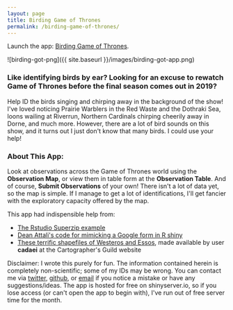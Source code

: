 ```yaml
---
layout: page
title: Birding Game of Thrones
permalink: /birding-game-of-thrones/
---
```


Launch the app: [Birding Game of Thrones](https://cbalantic.shinyapps.io/birding-got/).

![birding-got-png]({{ site.baseurl }}/images/birding-got-app.png)

### Like identifying birds by ear? Looking for an excuse to rewatch Game of Thrones before the final season comes out in 2019?

Help ID the birds singing and chirping away in the background of the
show! I've loved noticing Prairie Warblers in the Red Waste and the
Dothraki Sea, loons wailing at Riverrun, Northern Cardinals chirping
cheerily away in Dorne, and much more. However, there are a lot of bird
sounds on this show, and it turns out I just don't know that many birds.
I could use your help!

### About This App:

Look at observations across the Game of Thrones world using the
**Observation Map**, or view them in table form at the **Observation
Table**. And of course, **Submit Observations** of your own! There isn't
a lot of data yet, so the map is simple. If I manage to get a lot of
identifications, I'll get fancier with the exploratory capacity offered
by the map.

This app had indispensible help from:

-   [The Rstudio Superzip
    example](https://github.com/rstudio/shiny-examples/tree/master/063-superzip-example)
-   [Dean Attali's code for mimicking a Google form in R
    shiny](https://deanattali.com/2015/06/14/mimicking-google-form-shiny/)
-   [These terrific shapefiles of Westeros and
    Essos](https://www.cartographersguild.com/showthread.php?t=30472),
    made available by user **cadaei** at the Cartographer's Guild
    website

Disclaimer: I wrote this purely for fun. The information contained
herein is completely non-scientific; some of my IDs may be wrong. You
can contact me via [twitter](https://twitter.com/CBalantic),
[github](https://github.com/cbalantic/), or
[email](https://cbalantic.github.io/about/) if you notice a mistake or
have any suggestions/ideas. The app is hosted for free on
shinyserver.io, so if you lose access (or can't open the app to begin with), I've run out of free server time for the month.
